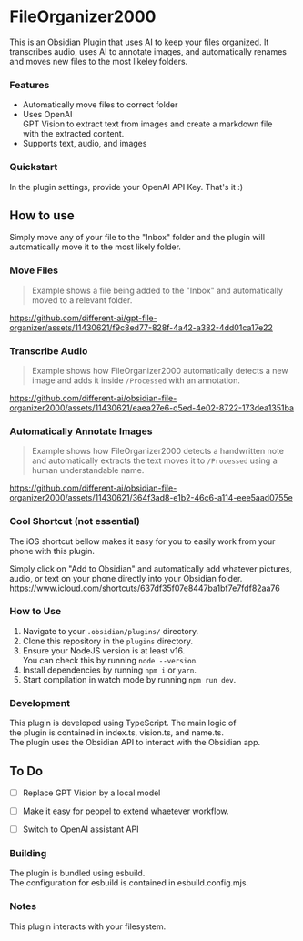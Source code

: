 # FileOrganizer2000

  
This is an Obsidian Plugin that uses AI to keep your files organized. It transcribes audio, uses AI to annotate images, and automatically renames and moves new files to the most likeley folders.



### Features

  
- Automatically move files to correct folder
- Uses OpenAI GPT Vision to extract text from images and create a markdown file with the extracted content.  
- Supports text, audio, and images

### Quickstart
In the plugin settings, provide your OpenAI API Key. That's it :)

## How to use

Simply move any of your file to the "Inbox" folder and the plugin will automatically move it to the most likely folder.

### Move Files
> Example shows a file being added to the "Inbox" and automatically moved to a relevant folder.

https://github.com/different-ai/gpt-file-organizer/assets/11430621/f9c8ed77-828f-4a42-a382-4dd01ca17e22


### Transcribe Audio
> Example shows how FileOrganizer2000 automatically detects a new image and adds it inside `/Processed` with an annotation.

https://github.com/different-ai/obsidian-file-organizer2000/assets/11430621/eaea27e6-d5ed-4e02-8722-173dea1351ba

### Automatically Annotate Images
> Example shows how FileOrganizer2000 detects a handwritten note and automatically extracts the text moves it to `/Processed` using a human understandable name.

https://github.com/different-ai/obsidian-file-organizer2000/assets/11430621/364f3ad8-e1b2-46c6-a114-eee5aad0755e


### Cool Shortcut (not essential)
The iOS shortcut bellow makes it easy for you to easily work from your phone with this plugin.

Simply click on "Add to Obsidian" and automatically add whatever pictures, audio, or text on your phone directly into your Obsidian folder.
https://www.icloud.com/shortcuts/637df35f07e8447ba1bf7e7fdf82aa76

### How to Use

1. Navigate to your `.obsidian/plugins/` directory.
2. Clone this repository in the `plugins` directory.
3. Ensure your NodeJS version is at least v16. You can check this by running `node --version`.
4. Install dependencies by running `npm i` or `yarn`.
5. Start compilation in watch mode by running `npm run dev`.

### Development

  
This plugin is developed using TypeScript. The main logic of the plugin is contained in index.ts, vision.ts, and name.ts. The plugin uses the Obsidian API to interact with the Obsidian app.  

## To Do

- [ ] Replace GPT Vision by a local model
- [ ] Make it easy for peopel to extend whaetever workflow.
- [ ] Switch to OpenAI assistant API


### Building

  
The plugin is bundled using esbuild. The configuration for esbuild is contained in esbuild.config.mjs.


### Notes

This plugin interacts with your filesystem.
